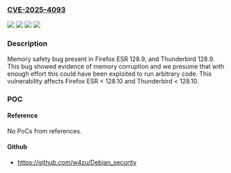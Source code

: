 ### [CVE-2025-4093](https://cve.mitre.org/cgi-bin/cvename.cgi?name=CVE-2025-4093)
![](https://img.shields.io/static/v1?label=Product&message=Firefox%20ESR&color=blue)
![](https://img.shields.io/static/v1?label=Product&message=Thunderbird&color=blue)
![](https://img.shields.io/static/v1?label=Version&message=unspecified%3C%20128.10%20&color=brighgreen)
![](https://img.shields.io/static/v1?label=Vulnerability&message=Memory%20safety%20bug%20fixed%20in%20Firefox%20ESR%20128.10%20and%20Thunderbird%20128.10&color=brighgreen)

### Description

Memory safety bug present in Firefox ESR 128.9, and Thunderbird 128.9. This bug showed evidence of memory corruption and we presume that with enough effort this could have been exploited to run arbitrary code. This vulnerability affects Firefox ESR < 128.10 and Thunderbird < 128.10.

### POC

#### Reference
No PoCs from references.

#### Github
- https://github.com/w4zu/Debian_security

